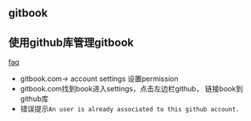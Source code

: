 ## gitbook


## 使用github库管理gitbook
[faq](https://help.gitbook.com/github/can-i-host-on-github.html)

+ gitbook.com-> account settings 设置permission
+ gitbook.com找到book进入settings，点击左边栏github， 链接book到github库
+ 错误提示`An user is already associated to this github account.`